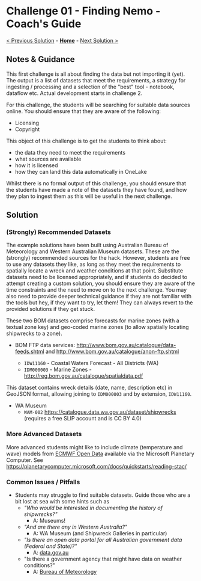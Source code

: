 # Challenge 01 - Finding Nemo - Coach's Guide 

[< Previous Solution](./Solution-00.md) - **[Home](./README.md)** - [Next Solution >](./Solution-02.md)

## Notes & Guidance

This first challenge is all about finding the data but not importing it (yet). The output is a list of datasets that meet the requirements, a strategy for ingesting / processing and a selection of the "best" tool - notebook, dataflow etc. Actual development starts in challenge 2.

For this challenge, the students will be searching for suitable data sources online. You should ensure that they are aware of the following:

- Licensing
- Copyright

This object of this challenge is to get the students to think about:

- the data they need to meet the requirements
- what sources are available
- how it is licensed
- how they can land this data automatically in OneLake

Whilst there is no formal output of this challenge, you should ensure that the students have made a note of the datasets they have found, and how they plan to ingest them as this will be useful in the next challenge.

## Solution

### (Strongly) Recommended Datasets

The example solutions have been built using Australian Bureau of Meteorology and Western Australian Museum datasets. These are the (strongly) recommended sources for the hack. However, students are free to use any datasets they like, as long as they meet the requirements to spatially locate a wreck and weather conditions at that point. Substitute datasets need to be licensed appropriately, and if students do decided to attempt creating a custom solution, you should ensure they are aware of the time constraints and the need to move on to the next challenge. You may also need to provide deeper technical guidance if they are not familiar with the tools but hey, if they want to try, let them! They can always revert to the provided solutions if they get stuck.

These two BOM datasets comprise forecasts for marine zones (with a textual zone key) and geo-coded marine zones (to allow spatially locating shipwrecks to a zone).

- BOM FTP data services: http://www.bom.gov.au/catalogue/data-feeds.shtml and http://www.bom.gov.au/catalogue/anon-ftp.shtml 

  - ``IDW11160`` - Coastal Waters Forecast - All Districts (WA)
  - ``IDM000003`` - Marine Zones - http://reg.bom.gov.au/catalogue/spatialdata.pdf


This dataset contains wreck details (date, name, description etc) in GeoJSON format, allowing joining to ``IDM000003`` and by extension, ``IDW11160``.

- WA Museum
  - ``WAM-002`` https://catalogue.data.wa.gov.au/dataset/shipwrecks (requires a free SLIP account and is CC BY 4.0)

### More Advanced Datasets

More advanced students might like to include climate (temperature and wave) models from  [ECMWF Open Data](https://planetarycomputer.microsoft.com/dataset/ecmwf-forecast) available via the Microsoft Planetary Computer. See https://planetarycomputer.microsoft.com/docs/quickstarts/reading-stac/

### Common Issues / Pitfalls

- Students may struggle to find suitable datasets. Guide those who are a bit lost at sea with some hints such as 
  - _"Who would be interested in documenting the history of shipwrecks?"_
    - A: Museums!
  - _"And are there any in Western Australia?"_ 
    - A: WA Museum (and Shipwreck Galleries in particular)
  - _"Is there an open data portal for all Australian government data (Federal and State)?"_
    - A: [data.gov.au](https://data.gov.au/)
  - "Is there a government agency that might have data on weather conditions?"
    - A: [Bureau of Meteorology](http://www.bom.gov.au/)
